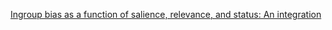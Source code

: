 [Ingroup bias as a function of salience, relevance, and status: An integration](https://onlinelibrary.wiley.com/doi/abs/10.1002/ejsp.2420220202)
